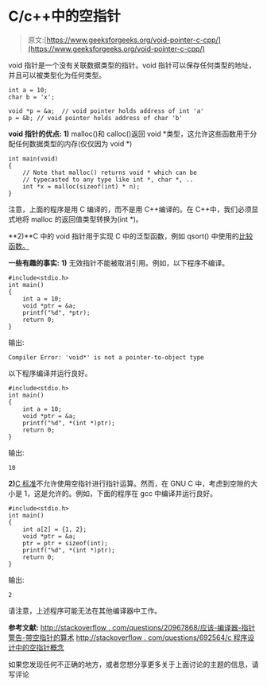 # C/c++中的空指针

> 原文:[https://www.geeksforgeeks.org/void-pointer-c-cpp/](https://www.geeksforgeeks.org/void-pointer-c-cpp/)

void 指针是一个没有关联数据类型的指针。void 指针可以保存任何类型的地址，并且可以被类型化为任何类型。

```
int a = 10;
char b = 'x';

void *p = &a;  // void pointer holds address of int 'a'
p = &b; // void pointer holds address of char 'b'
```

**void 指针的优点:**
**1)** malloc()和 calloc()返回 void *类型，这允许这些函数用于分配任何数据类型的内存(仅仅因为 void *)

```
int main(void)
{
    // Note that malloc() returns void * which can be 
    // typecasted to any type like int *, char *, ..
    int *x = malloc(sizeof(int) * n);
}
```

注意，上面的程序是用 C 编译的，而不是用 C++编译的。在 C++中，我们必须显式地将 malloc 的返回值类型转换为(int *)。

**2)**C 中的 void 指针用于实现 C 中的泛型函数，例如 qsort() 中使用的[比较函数。](https://www.geeksforgeeks.org/comparator-function-of-qsort-in-c/)

**一些有趣的事实:**
**1)** 无效指针不能被取消引用。例如，以下程序不编译。

```
#include<stdio.h>
int main()
{
    int a = 10;
    void *ptr = &a;
    printf("%d", *ptr);
    return 0;
}
```

输出:

```
Compiler Error: 'void*' is not a pointer-to-object type 
```

以下程序编译并运行良好。

```
#include<stdio.h>
int main()
{
    int a = 10;
    void *ptr = &a;
    printf("%d", *(int *)ptr);
    return 0;
}
```

输出:

```
10
```

**2)**[C 标准](https://www.geeksforgeeks.org/c-programming-language-standard/)不允许使用空指针进行指针运算。然而，在 GNU C 中，考虑到空隙的大小是 1，这是允许的。例如，下面的程序在 gcc 中编译并运行良好。

```
#include<stdio.h>
int main()
{
    int a[2] = {1, 2};
    void *ptr = &a;
    ptr = ptr + sizeof(int);
    printf("%d", *(int *)ptr);
    return 0;
}
```

输出:

```
2
```

请注意，上述程序可能无法在其他编译器中工作。

**参考文献:**
[http://stackoverflow . com/questions/20967868/应该-编译器-指针警告-带空指针的算术](http://stackoverflow.com/questions/20967868/should-the-compiler-warn-on-pointer-arithmetic-with-a-void-pointer)
[http://stackoverflow . com/questions/692564/c 程序设计中的空指针概念](http://stackoverflow.com/questions/692564/concept-of-void-pointer-in-c-programming)

如果您发现任何不正确的地方，或者您想分享更多关于上面讨论的主题的信息，请写评论